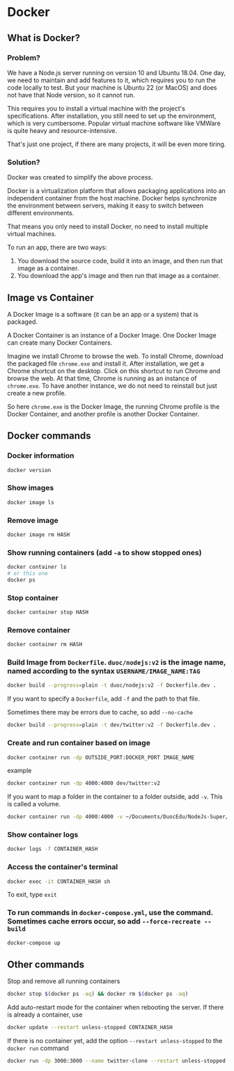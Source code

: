 # Docker

## What is Docker?

### Problem?

We have a Node.js server running on version 10 and Ubuntu 18.04. One day, we need to maintain and add features to it, which requires you to run the code locally to test. But your machine is Ubuntu 22 (or MacOS) and does not have that Node version, so it cannot run.

This requires you to install a virtual machine with the project's specifications. After installation, you still need to set up the environment, which is very cumbersome. Popular virtual machine software like VMWare is quite heavy and resource-intensive.

That's just one project, if there are many projects, it will be even more tiring.

### Solution?

Docker was created to simplify the above process.

Docker is a virtualization platform that allows packaging applications into an independent container from the host machine. Docker helps synchronize the environment between servers, making it easy to switch between different environments.

That means you only need to install Docker, no need to install multiple virtual machines.

To run an app, there are two ways:

1. You download the source code, build it into an image, and then run that image as a container.
2. You download the app's image and then run that image as a container.

## Image vs Container

A Docker Image is a software (it can be an app or a system) that is packaged.

A Docker Container is an instance of a Docker Image. One Docker Image can create many Docker Containers.

Imagine we install Chrome to browse the web. To install Chrome, download the packaged file `chrome.exe` and install it. After installation, we get a Chrome shortcut on the desktop. Click on this shortcut to run Chrome and browse the web. At that time, Chrome is running as an instance of `chrome.exe`. To have another instance, we do not need to reinstall but just create a new profile.

So here `chrome.exe` is the Docker Image, the running Chrome profile is the Docker Container, and another profile is another Docker Container.

## Docker commands

### Docker information

```bash
docker version
```

### Show images

```bash
docker image ls
```

### Remove image

```bash
docker image rm HASH
```

### Show running containers (add `-a` to show stopped ones)

```bash
docker container ls
# or this one
docker ps
```

### Stop container

```bash
docker container stop HASH
```

### Remove container

```bash
docker container rm HASH
```

### Build Image from `Dockerfile`. `duoc/nodejs:v2` is the image name, named according to the syntax `USERNAME/IMAGE_NAME:TAG`

```bash
docker build --progress=plain -t duoc/nodejs:v2 -f Dockerfile.dev .
```

If you want to specify a `Dockerfile`, add `-f` and the path to that file.

Sometimes there may be errors due to cache, so add `--no-cache`

```bash
docker build --progress=plain -t dev/twitter:v2 -f Dockerfile.dev .
```

### Create and run container based on image

```bash
docker container run -dp OUTSIDE_PORT:DOCKER_PORT IMAGE_NAME
```

example

```bash
docker container run -dp 4000:4000 dev/twitter:v2
```

If you want to map a folder in the container to a folder outside, add `-v`. This is called a volume.

```bash
docker container run -dp 4000:4000 -v ~/Documents/DuocEdu/NodeJs-Super/Twitter/uploads:/app/uploads dev/twitter:v2
```

### Show container logs

```bash
docker logs -f CONTAINER_HASH
```

### Access the container's terminal

```bash
docker exec -it CONTAINER_HASH sh
```

To exit, type `exit`

### To run commands in `docker-compose.yml`, use the command. Sometimes cache errors occur, so add `--force-recreate --build`

```bash
docker-compose up
```

## Other commands

Stop and remove all running containers

```bash
docker stop $(docker ps -aq) && docker rm $(docker ps -aq)
```

Add auto-restart mode for the container when rebooting the server. If there is already a container, use

```bash
docker update --restart unless-stopped CONTAINER_HASH
```

If there is no container yet, add the option `--restart unless-stopped` to the `docker run` command

```bash
docker run -dp 3000:3000 --name twitter-clone --restart unless-stopped -v ~/twitter-clone/uploads:/app/uploads duthanhduoc/twitter:v4
```
